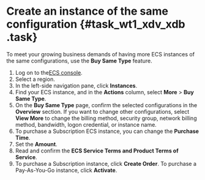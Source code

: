 # Create an instance of the same configuration {#task_wt1_xdv_xdb .task}

To meet your growing business demands of having more ECS instances of the same configurations, use the **Buy Same Type** feature.

1.   Log on to the[ECS console](https://ecs.console.aliyun.com/#/home).
2.  Select a region.
3.  In the left-side navigation pane, click **Instances**. 
4.  Find your ECS instance, and in the **Actions** column, select **More** \> **Buy Same Type**. 
5.  On the **Buy Same Type** page, confirm the selected configurations in the **Overview** section. If you want to change other configurations, select **View More** to change the billing method, security group, network billing method, bandwidth, logon credential, or instance name. 
6.  To purchase a Subscription ECS instance, you can change the **Purchase Time**. 
7.  Set the **Amount**. 
8.  Read and confirm the **ECS Service Terms and Product Terms of Service**. 
9.  To purchase a Subscription instance, click **Create Order**. To purchase a Pay-As-You-Go instance, click **Activate**. 

